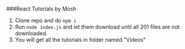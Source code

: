 ###React Tutorials by Mosh
1. Clone repo and do ```npm i ```
2. Run ```node index.js``` and let them download until all 201 files are not downloaded.
3. You will get all the tutorials in folder named "Videos"
